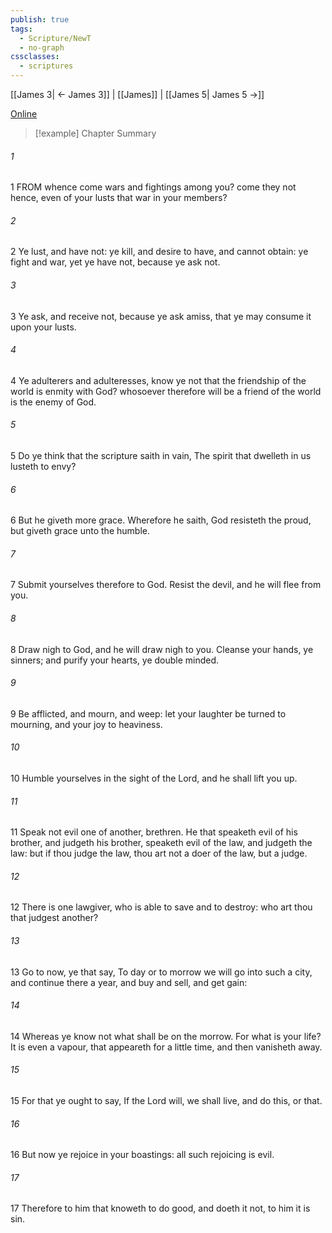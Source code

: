```yaml
---
publish: true
tags:
  - Scripture/NewT
  - no-graph
cssclasses:
  - scriptures
---
```

[[James 3| ← James 3]] | [[James]] | [[James 5| James 5 →]]

[Online](https://churchofjesuschrist.org/study/scriptures/nt/james/4?lang=eng)

>[!example] Chapter Summary
>
###### 1
1 FROM whence come wars and fightings among you? come they not hence, even of your lusts that war in your members?
###### 2
2 Ye lust, and have not: ye kill, and desire to have, and cannot obtain: ye fight and war, yet ye have not, because ye ask not.
###### 3
3 Ye ask, and receive not, because ye ask amiss, that ye may consume it upon your lusts.
###### 4
4 Ye adulterers and adulteresses, know ye not that the friendship of the world is enmity with God? whosoever therefore will be a friend of the world is the enemy of God.
###### 5
5 Do ye think that the scripture saith in vain, The spirit that dwelleth in us lusteth to envy?
###### 6
6 But he giveth more grace. Wherefore he saith, God resisteth the proud, but giveth grace unto the humble.
###### 7
7 Submit yourselves therefore to God. Resist the devil, and he will flee from you.
###### 8
8 Draw nigh to God, and he will draw nigh to you. Cleanse your hands, ye sinners; and purify your hearts, ye double minded.
###### 9
9 Be afflicted, and mourn, and weep: let your laughter be turned to mourning, and your joy to heaviness.
###### 10
10 Humble yourselves in the sight of the Lord, and he shall lift you up.
###### 11
11 Speak not evil one of another, brethren. He that speaketh evil of his brother, and judgeth his brother, speaketh evil of the law, and judgeth the law: but if thou judge the law, thou art not a doer of the law, but a judge.
###### 12
12 There is one lawgiver, who is able to save and to destroy: who art thou that judgest another?
###### 13
13 Go to now, ye that say, To day or to morrow we will go into such a city, and continue there a year, and buy and sell, and get gain:
###### 14
14 Whereas ye know not what shall be on the morrow. For what is your life? It is even a vapour, that appeareth for a little time, and then vanisheth away.
###### 15
15 For that ye ought to say, If the Lord will, we shall live, and do this, or that.
###### 16
16 But now ye rejoice in your boastings: all such rejoicing is evil.
###### 17
17 Therefore to him that knoweth to do good, and doeth it not, to him it is sin.




